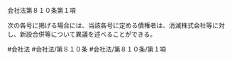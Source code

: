 会社法第８１０条第１項

次の各号に掲げる場合には、当該各号に定める債権者は、消滅株式会社等に対し、新設合併等について異議を述べることができる。

#会社法
#会社法/第８１０条
#会社法/第８１０条/第１項
